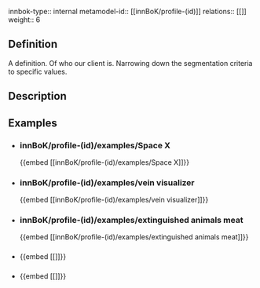 
innbok-type:: internal
metamodel-id:: [[innBoK/profile-(id)]]
relations:: [[]]
weight:: 6

## Definition
A definition. Of who our client is. Narrowing down the segmentation criteria to specific values.
## Description
## Examples
- ### innBoK/profile-(id)/examples/Space X
	{{embed [[innBoK/profile-(id)/examples/Space X]]}}
- ### innBoK/profile-(id)/examples/vein visualizer
	{{embed [[innBoK/profile-(id)/examples/vein visualizer]]}}
- ### innBoK/profile-(id)/examples/extinguished animals meat
	{{embed [[innBoK/profile-(id)/examples/extinguished animals meat]]}}
- ### 
	{{embed [[]]}}
- ### 
	{{embed [[]]}}
























































































































































